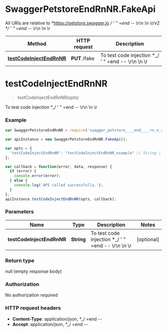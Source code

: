 # SwaggerPetstoreEndRnNR.FakeApi

All URIs are relative to *https://petstore.swagger.io *_/ ' \" =end -- \\r\\n \\n \\r/v2 *_/ ' \" =end -- \\r\\n \\n \\r*

Method | HTTP request | Description
------------- | ------------- | -------------
[**testCodeInjectEndRnNR**](FakeApi.md#testCodeInjectEndRnNR) | **PUT** /fake | To test code injection *_/ ' \" =end -- \\r\\n \\n \\r


<a name="testCodeInjectEndRnNR"></a>
# **testCodeInjectEndRnNR**
> testCodeInjectEndRnNR(opts)

To test code injection *_/ ' \" =end -- \\r\\n \\n \\r

### Example
```javascript
var SwaggerPetstoreEndRnNR = require('swagger_petstore____end____rn_n_r');

var apiInstance = new SwaggerPetstoreEndRnNR.FakeApi();

var opts = { 
  'testCodeInjectEndRnNR': "testCodeInjectEndRnNR_example" // String | To test code injection *_/ ' \" =end -- \\r\\n \\n \\r
};

var callback = function(error, data, response) {
  if (error) {
    console.error(error);
  } else {
    console.log('API called successfully.');
  }
};
apiInstance.testCodeInjectEndRnNR(opts, callback);
```

### Parameters

Name | Type | Description  | Notes
------------- | ------------- | ------------- | -------------
 **testCodeInjectEndRnNR** | **String**| To test code injection *_/ ' \" =end -- \\r\\n \\n \\r | [optional] 

### Return type

null (empty response body)

### Authorization

No authorization required

### HTTP request headers

 - **Content-Type**: application/json, *_/   =end --       
 - **Accept**: application/json, *_/   =end --       

